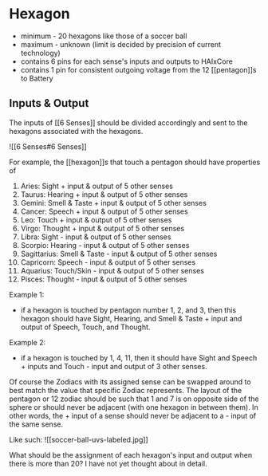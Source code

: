 # Hexagon
- minimum - 20 hexagons like those of a soccer ball
- maximum - unknown (limit is decided by precision of current technology)
- contains 6 pins for each sense's inputs and outputs to HAIxCore
- contains 1 pin for consistent outgoing voltage from the 12 [[pentagon]]s to Battery
## Inputs & Output
The inputs of [[6 Senses]] should be divided accordingly and sent to the hexagons associated with the hexagons.

![[6 Senses#6 Senses]]

For example, the [[hexagon]]s that touch a pentagon should have properties of 
1. Aries: Sight + input & output of 5 other senses
2. Taurus: Hearing + input & output of 5 other senses
3. Gemini: Smell & Taste + input & output of 5 other senses
4. Cancer: Speech + input & output of 5 other senses
5. Leo: Touch + input & output of 5 other senses
6. Virgo: Thought + input & output of 5 other senses
7. Libra: Sight - input & output of 5 other senses
8. Scorpio: Hearing - input & output of 5 other senses
9. Sagittarius: Smell & Taste - input & output of 5 other senses
10. Capricorn: Speech - input & output of 5 other senses
11. Aquarius: Touch/Skin - input & output of 5 other senses
12. Pisces: Thought - input & output of 5 other senses

Example 1: 
- if a hexagon is touched by pentagon number 1, 2, and 3, then this hexagon should have Sight, Hearing, and Smell & Taste + input and output of Speech, Touch, and Thought.

Example 2:
- if a hexagon is touched by 1, 4, 11, then it should have Sight and Speech + inputs and Touch - input and output of 3 other senses.

Of course the Zodiacs with its assigned sense can be swapped around to best match the value that specific Zodiac represents. The layout of the pentagon or 12 zodiac should be such that 1 and 7 is on opposite side of the sphere or should never be adjacent (with one hexagon in between them). In other words, the + input of a sense should never be adjacent to a - input of the same sense.

Like such:
![[soccer-ball-uvs-labeled.jpg]]

What should be the assignment of each hexagon's input and output when there is more than 20? I have not yet thought about in detail.
